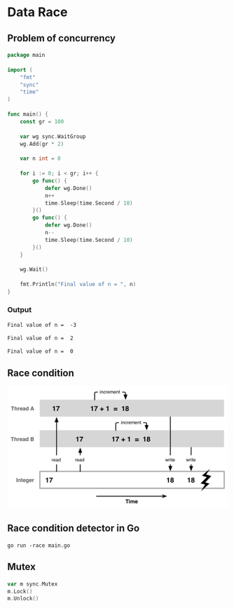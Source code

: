 # Data Race

## Problem of concurrency

```go
package main

import (
	"fmt"
	"sync"
	"time"
)

func main() {
	const gr = 100

	var wg sync.WaitGroup
	wg.Add(gr * 2)

	var n int = 0

	for i := 0; i < gr; i++ {
		go func() {
			defer wg.Done()
			n++
			time.Sleep(time.Second / 10)
		}()
		go func() {
			defer wg.Done()
			n--
			time.Sleep(time.Second / 10)
		}()
	}

	wg.Wait()

	fmt.Println("Final value of n = ", n)
}
```

### Output

```
Final value of n =  -3
```

```
Final value of n =  2
```

```
Final value of n =  0
```


## Race condition

![](01.01.png)

## Race condition detector in Go

```
go run -race main.go
```

## Mutex

```go
var m sync.Mutex
m.Lock()
m.Unlock()
```

